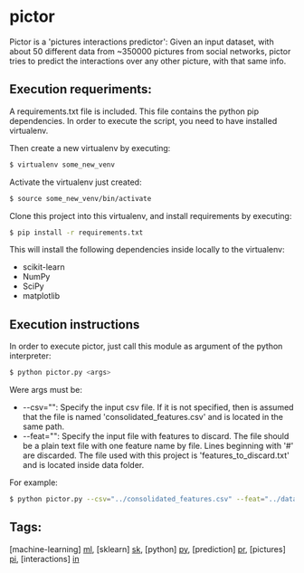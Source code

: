# pictor

Pictor is a 'pictures interactions predictor':
Given an input dataset, with about 50 different data from ~350000 pictures from social networks, pictor tries to predict the interactions over any other picture, with that same info.

## Execution requeriments:
A requirements.txt file is included. This file contains the python pip dependencies. In order to execute the script, you need to have installed virtualenv. 

Then create a new virtualenv by executing:
```sh
$ virtualenv some_new_venv
```

Activate the virtualenv just created:
```sh
$ source some_new_venv/bin/activate
```

Clone this project into this virtualenv, and install requirements by executing:
```sh
$ pip install -r requirements.txt
```

This will install the following dependencies inside locally to the virtualenv:
  - scikit-learn
  - NumPy
  - SciPy
  - matplotlib

## Execution instructions
In order to execute pictor, just call this module as argument of the python interpreter:
```sh
$ python pictor.py <args>
```
Were args must be:
  - --csv="<file>": Specify the input csv file. If it is not specified, then is assumed that the file is named 'consolidated_features.csv' and is located in the same path.
  - --feat="<file>": Specify the input file with features to discard. The file should be a plain text file with one feature name by file. Lines beginning with '#' are discarded. The file used with this project is 'features_to_discard.txt' and is located inside data folder.

For example:
```sh
$ python pictor.py --csv="../consolidated_features.csv" --feat="../data/features_to_discard.txt"
```

## Tags:
[machine-learning] [ml], [sklearn] [sk], [python] [py], [prediction] [pr], [pictures] [pi], [interactions] [in]


[ml]: https://github.com/search?utf8=%E2%9C%93&q=machine-learning
[sk]: https://github.com/search?utf8=%E2%9C%93&q=sklearn
[py]: https://github.com/search?utf8=%E2%9C%93&q=python
[pr]: https://github.com/search?utf8=%E2%9C%93&q=prediction
[pi]: https://github.com/search?utf8=%E2%9C%93&q=pictures
[in]: https://github.com/search?utf8=%E2%9C%93&q=interactions
